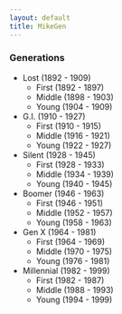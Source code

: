 ```yaml
---
layout: default
title: MikeGen
---
```

### Generations
- Lost (1892 - 1909)
  - First (1892 - 1897) 
  - Middle (1898 - 1903)
  - Young (1904 - 1909)
- G.I. (1910 - 1927)
  - First (1910 - 1915)
  - Middle (1916 - 1921)
  - Young (1922 - 1927)
- Silent (1928 - 1945)
  - First (1928 - 1933)
  - Middle (1934 - 1939)
  - Young (1940 - 1945)
- Boomer (1946 - 1963)
  - First (1946 - 1951)
  - Middle (1952 - 1957)
  - Young (1958 - 1963)
- Gen X (1964 - 1981)
  - First (1964 - 1969)
  - Middle (1970 - 1975)
  - Young (1976 - 1981)
- Millennial (1982 - 1999)
  - First (1982 - 1987)
  - Middle (1988 - 1993)
  - Young (1994 - 1999)

